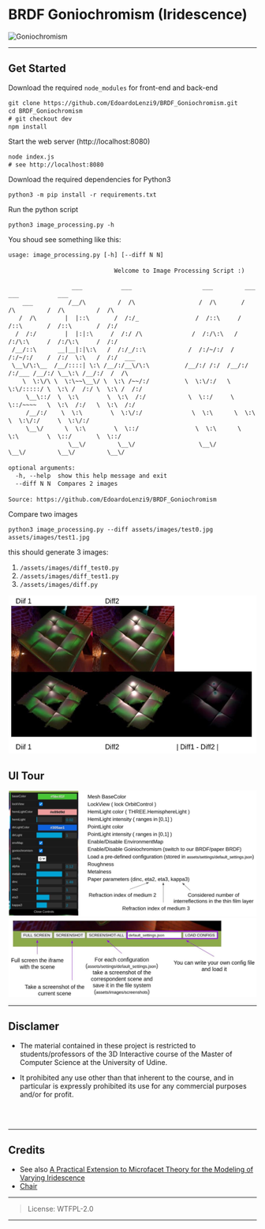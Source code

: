 # BRDF Goniochromism (Iridescence)

![Goniochromism](https://blogs.unity3d.com/wp-content/uploads/2017/12/beetle-pimp-our_1.png)

--- 
## Get Started

Download the required `node_modules` for front-end and back-end

```{sh}
git clone https://github.com/EdoardoLenzi9/BRDF_Goniochromism.git
cd BRDF_Goniochromism
# git checkout dev
npm install
```

Start the web server (http://localhost:8080)

```{sh}
node index.js
# see http://localhost:8080
```

Download the required dependencies for Python3

```{sh}
python3 -m pip install -r requirements.txt
```

Run the python script

```{sh}
python3 image_processing.py -h
```

You shoud see something like this:

```
usage: image_processing.py [-h] [--diff N N]

                              Welcome to Image Processing Script :)  

                  ___           ___                    ___         ___           ___           ___     
    ___          /__/\         /  /\                  /  /\       /  /\         /  /\         /  /\    
   /  /\        |  |::\       /  /:/_                /  /::\     /  /::\       /  /::\       /  /:/    
  /  /:/        |  |:|:\     /  /:/ /\              /  /:/\:\   /  /:/\:\     /  /:/\:\     /  /:/     
 /__/::\      __|__|:|\:\   /  /:/_/::\            /  /:/~/:/  /  /:/~/:/    /  /:/  \:\   /  /:/  ___ 
 \__\/\:\__  /__/::::| \:\ /__/:/__\/\:\          /__/:/ /:/  /__/:/ /:/___ /__/:/ \__\:\ /__/:/  /  /\
    \  \:\/\ \  \:\~~\__\/ \  \:\ /~~/:/          \  \:\/:/   \  \:\/:::::/ \  \:\ /  /:/ \  \:\ /  /:/
     \__\::/  \  \:\        \  \:\  /:/            \  \::/     \  \::/~~~~   \  \:\  /:/   \  \:\  /:/ 
     /__/:/    \  \:\        \  \:\/:/              \  \:\      \  \:\        \  \:\/:/     \  \:\/:/  
     \__\/      \  \:\        \  \::/                \  \:\      \  \:\        \  \::/       \  \::/   
                 \__\/         \__\/                  \__\/       \__\/         \__\/         \__\/    

optional arguments:
  -h, --help  show this help message and exit
  --diff N N  Compares 2 images

Source: https://github.com/EdoardoLenzi9/BRDF_Goniochromism
```

Compare two images

```
python3 image_processing.py --diff assets/images/test0.jpg assets/images/test1.jpg
```

this should generate 3 images:
1. `/assets/images/diff_test0.py`
2. `/assets/images/diff_test1.py`
3. `/assets/images/diff.py`

![](assets/images/ui3.jpg)


## UI Tour

![](assets/images/ui1.jpg)
![](assets/images/ui2.jpg)

---
## Disclamer 

* The material contained in these project is restricted to students/professors of the 3D Interactive course of the Master of Computer Science at the University of Udine.

* It prohibited any use other than that inherent to the course, and in particular is expressly prohibited its use for any commercial purposes and/or for profit.

<br/><br/>

---
## Credits

* See also [A Practical Extension to Microfacet Theory for the Modeling of Varying Iridescence](https://blogs.unity3d.com/2017/05/09/a-practical-extension-to-microfacet-theory-for-the-modeling-of-varying-iridescence/)
* [Chair](https://www.turbosquid.com/3d-models/3d-banquette---v-ray-model-1530280)


---
> License: WTFPL-2.0
---